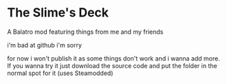 # The Slime's Deck
 A Balatro mod featuring things from me and my friends

i'm bad at github i'm sorry

for now i won't publish it as some things don't work and i wanna add more. If you wanna try it just download the source code and put the folder in the normal spot for it (uses Steamodded)
